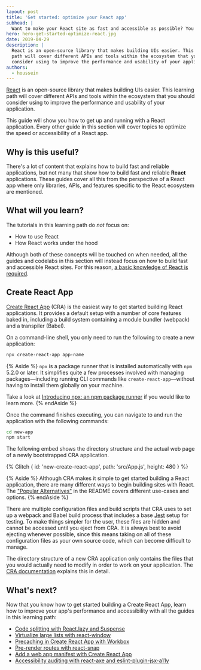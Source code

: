 ```yaml
---
layout: post
title: 'Get started: optimize your React app'
subhead: |
  Want to make your React site as fast and accessible as possible? You've come to the right place!
hero: hero-get-started-optimize-react.jpg
date: 2019-04-29
description: |
  React is an open-source library that makes building UIs easier. This learning
  path will cover different APIs and tools within the ecosystem that you should
  consider using to improve the performance and usability of your application.
authors:
  - houssein
---
```


[React](https://reactjs.org/) is an open-source library that makes building UIs
easier. This learning path will cover different APIs and tools within the
ecosystem that you should consider using to improve the performance and
usability of your application.

This guide will show you how to get up and running with a React application.
Every other guide in this section will cover topics to optimize the speed or
accessibility of a React app.

## Why is this useful?

There's a lot of content that explains how to build fast and reliable
applications, but not many that show how to build fast and reliable **React**
applications. These guides cover all this from the perspective of a React
app where only libraries, APIs, and features specific to
the React ecosystem are mentioned.

## What will you learn?

The tutorials in this learning path do *not* focus on:

* How to use React
* How React works under the hood

Although both of these concepts will be touched on when needed, all the guides
and codelabs in this section will instead focus on how to build fast and
accessible React sites. For this reason, [a basic knowledge of React is
required](https://reactjs.org/docs).

## Create React App

[Create React App](https://facebook.github.io/create-react-app/) (CRA) is the
easiest way to get started building React applications. It provides a default
setup with a number of core features baked in, including a build system
containing a module bundler (webpack) and a transpiler (Babel).

On a command-line shell, you only need to run the following to create a new
application:

```bash
npx create-react-app app-name
```

{% Aside %}
`npx` is a package runner that is installed automatically with `npm` 5.2.0 or
later. It simplifies quite a few processes involved with managing
packages—including running CLI commands like `create-react-app`—without
having to install them globally on your machine.

Take a look at
[Introducing npx: an npm package runner](https://medium.com/@maybekatz/introducing-npx-an-npm-package-runner-55f7d4bd282b) if you would like to learn more.
{% endAside %}

Once the command finishes executing, you can navigate to and run the application
with the following commands:

```bash
cd new-app
npm start
```

The following embed shows the directory structure and the actual web page of a newly
bootstrapped CRA application.

{% Glitch {
  id: 'new-create-react-app',
  path: 'src/App.js',
  height: 480
} %}

{% Aside %}
  Although CRA makes it simple to get started building a React application,
  there are many different ways to begin building sites with React. The
  ["Popular Alternatives"](https://github.com/facebook/create-react-app#popular-alternatives)
  in the README covers different use-cases and options.
{% endAside %}

There are multiple configuration files and build scripts that CRA uses to set up
a webpack and Babel build process that includes a base
[Jest](https://jestjs.io/) setup for testing. To make things simpler for the
user, these files are hidden and cannot be accessed until you eject from CRA. It
is always best to avoid ejecting whenever possible, since this means taking on all
of these configuration files as your own source code, which can become difficult
to manage.

The directory structure of a new CRA application only contains the files that
you would actually need to modify in order to work on your application. The
[CRA documentation](https://facebook.github.io/create-react-app/docs/folder-structure)
explains this in detail.

## What's next?

Now that you know how to get started building a Create React App, learn how
to improve your app's performance and accessibility with all the guides in
this learning path:

* [Code splitting with React.lazy and Suspense](/code-splitting-suspense)
* [Virtualize large lists with react-window](/virtualize-long-lists-react-window)
* [Precaching in Create React App with Workbox](/precache-with-workbox-react)
* [Pre-render routes with react-snap](/prerender-with-react-snap)
* [Add a web app manifest with Create React App](/add-manifest-react)
* [Accessibility auditing with react-axe and eslint-plugin-jsx-a11y](/accessibility-auditing-react)
